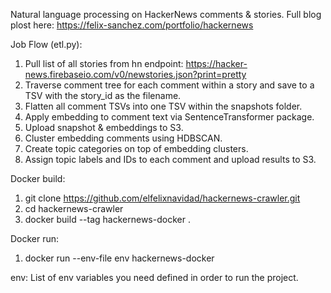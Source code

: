 Natural language processing on HackerNews comments & stories. Full blog plost here: https://felix-sanchez.com/portfolio/hackernews

Job Flow (etl.py):
1. Pull list of all stories from hn endpoint: https://hacker-news.firebaseio.com/v0/newstories.json?print=pretty
2. Traverse comment tree for each comment within a story and save to a TSV with the story_id as the filename.
3. Flatten all comment TSVs into one TSV within the snapshots folder.
4. Apply embedding to comment text via SentenceTransformer package.
5. Upload snapshot & embeddings to S3.
6. Cluster embedding comments using HDBSCAN.
7. Create topic categories on top of embedding clusters.
8. Assign topic labels and IDs to each comment and upload results to S3.

Docker build:
1. git clone https://github.com/elfelixnavidad/hackernews-crawler.git
2. cd hackernews-crawler
3. docker build --tag hackernews-docker .

Docker run:
1. docker run --env-file env hackernews-docker

env:
List of env variables you need defined in order to run the project.

